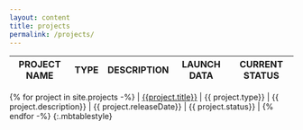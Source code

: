 ```yaml
---
layout: content
title: projects
permalink: /projects/
---
```


| PROJECT NAME  | TYPE | DESCRIPTION | LAUNCH DATA | CURRENT STATUS | 
| :----: | :----: | :----: | :----: | :----: | 
{% for project in site.projects -%}
| [{{project.title}}]({{project.url}}) | {{ project.type}} | {{ project.description}} | {{ project.releaseDate}} | {{ project.status}} |
{% endfor -%}
{:.mbtablestyle}

